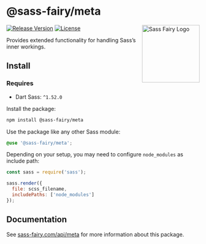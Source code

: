 # @sass-fairy/meta

<a href="https://sass-fairy.com/"><img src="https://sass-fairy.com/img/logo.svg" alt="Sass Fairy Logo" width="150" align="right" /></a>

[![Release Version](https://img.shields.io/npm/v/@sass-fairy/meta.svg)](https://www.npmjs.com/package/@sass-fairy/meta)
[![License](https://img.shields.io/badge/License-MIT-blue.svg)](https://opensource.org/licenses/MIT)

Provides extended functionality for handling Sass’s inner workings.

## Install

### Requires

* Dart Sass: `^1.52.0`

Install the package:

```bash
npm install @sass-fairy/meta
```

Use the package like any other Sass module:

```scss
@use '@sass-fairy/meta';
```

Depending on your setup, you may need to configure `node_modules` as include path:

```js
const sass = require('sass');

sass.render({
  file: scss_filename,
  includePaths: ['node_modules']
});
```


## Documentation

See [sass-fairy.com/api/meta](http://sass-fairy.com/api/meta) for more information about this package.
